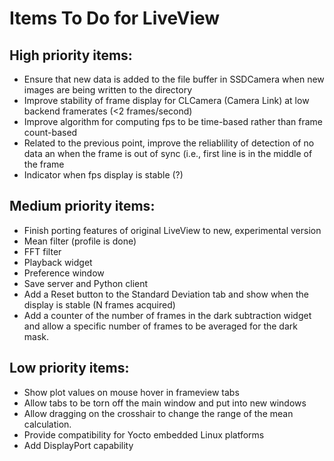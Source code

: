 # Items To Do for LiveView

## High priority items:
* Ensure that new data is added to the file buffer in SSDCamera when new images are being written to the directory
* Improve stability of frame display for CLCamera (Camera Link) at low backend framerates (<2 frames/second)
* Improve algorithm for computing fps to be time-based rather than frame count-based
* Related to the previous point, improve the reliablility of detection of no data an when the frame is out of sync (i.e., first line is in the middle of the frame
* Indicator when fps display is stable (?)


## Medium priority items:
* Finish porting features of original LiveView to new, experimental version
* Mean filter (profile is done)
* FFT filter
* Playback widget
* Preference window
* Save server and Python client
* Add a Reset button to the Standard Deviation tab and show when the display is stable (N frames acquired)
* Add a counter of the number of frames in the dark subtraction widget and allow a specific number of frames to be averaged for the dark mask.

## Low priority items:
* Show plot values on mouse hover in frameview tabs
* Allow tabs to be torn off the main window and put into new windows
* Allow dragging on the crosshair to change the range of the mean calculation.
* Provide compatibility for Yocto embedded Linux platforms
* Add DisplayPort capability
